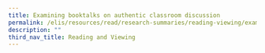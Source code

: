 ```yaml
---
title: Examining booktalks on authentic classroom discussion
permalink: /elis/resources/read/research-summaries/reading-viewing/examining-booktalks-on-classroom-discussion/
description: ""
third_nav_title: Reading and Viewing
---
```

